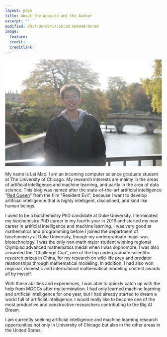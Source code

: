 ```yaml
---
layout: page
title: About the Website and the Author
excerpt: ""
modified: 2017-05-06T17:55:38.564948-04:00
image:
  feature:
  credit: 
  creditlink: 
---
```


![](/images/author_images/Lei.jpg)

My name is Lei Mao. I am an incoming computer science graduate student at The University of Chicago. My research interests are mainly in the areas of artificial intelligence and machine learning, and partly in the area of data science. This blog was named after the state-of-the-art artificial intelligence "[Red Queen](http://residentevil.wikia.com/wiki/Red_Queen_(Anderson))" from the film "Resident Evil", because I want to develop artificial intelligence that is highly intelligent, disciplined, and kind like human beings.

I used to be a biochemistry PhD candidate at Duke University. I terminated my biochemistry PhD career in my fourth-year in 2016 and started my new career in artificial intelligence and machine learning. I was very good at mathematics and programming before I joined the department of biochemistry at Duke University, though my undergraduate major was biotechnology. I was the only non-math major student winning regional Olympiad advanced mathematics medal when I was sophomore. I was also arwarded the "Challenge Cup", one of the top undergraduate scientific research prizes in China, for my research on wild-life prey and predator relationships through mathematical modeling. In addition, I had also won regional, domestic and international mathematical modeling contest awards all by myself. 

With these abilities and experiences, I was able to quickly catch up with the help from MOOCs after my termination. I had only learned machine learning and artificial intelligence for one year, but I had already started to dream a world full of artificial intelligence. I would really like to become one of the most productive and constructive researchers contributing to the Big AI Dream. 

I am currently seeking artificial intelligence and machine learning research opportunities not only in University of Chicago but also in the other areas in the United States.

